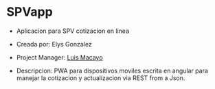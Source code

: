 # SPVapp


- Aplicacion para SPV cotizacion en linea 

- Creada por: Elys Gonzalez

- Project Manager: <a href="http://socializa.com.ve">Luis Macayo</a>

- Descripcion: PWA para dispositivos moviles escrita en angular para manejar la cotizacion y actualizacion via REST from a Json.
